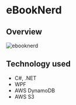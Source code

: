 # eBookNerd
## Overview
![ebooknerd](https://user-images.githubusercontent.com/61156520/110179439-1395f480-7dd6-11eb-8555-486134452c54.gif)

## Technology used
* C#, .NET
* WPF
* AWS DynamoDB
* AWS S3
